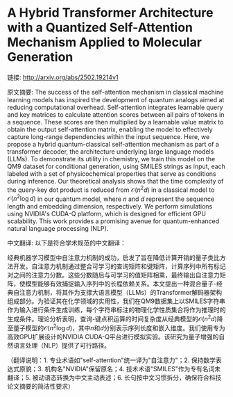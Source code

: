 # A Hybrid Transformer Architecture with a Quantized Self-Attention Mechanism Applied to Molecular Generation

链接: http://arxiv.org/abs/2502.19214v1

原文摘要:
The success of the self-attention mechanism in classical machine learning
models has inspired the development of quantum analogs aimed at reducing
computational overhead. Self-attention integrates learnable query and key
matrices to calculate attention scores between all pairs of tokens in a
sequence. These scores are then multiplied by a learnable value matrix to
obtain the output self-attention matrix, enabling the model to effectively
capture long-range dependencies within the input sequence. Here, we propose a
hybrid quantum-classical self-attention mechanism as part of a transformer
decoder, the architecture underlying large language models (LLMs). To
demonstrate its utility in chemistry, we train this model on the QM9 dataset
for conditional generation, using SMILES strings as input, each labeled with a
set of physicochemical properties that serve as conditions during inference.
Our theoretical analysis shows that the time complexity of the query-key dot
product is reduced from $\mathcal{O}(n^2 d)$ in a classical model to
$\mathcal{O}(n^2\log d)$ in our quantum model, where $n$ and $d$ represent the
sequence length and embedding dimension, respectively. We perform simulations
using NVIDIA's CUDA-Q platform, which is designed for efficient GPU
scalability. This work provides a promising avenue for quantum-enhanced natural
language processing (NLP).

中文翻译:
以下是符合学术规范的中文翻译：

经典机器学习模型中自注意力机制的成功，启发了旨在降低计算开销的量子类比方法开发。自注意力机制通过整合可学习的查询矩阵和键矩阵，计算序列中所有标记对之间的注意力分数。这些分数随后与可学习的值矩阵相乘，最终输出自注意力矩阵，使模型能够有效捕捉输入序列中的长程依赖关系。本文提出一种混合量子-经典自注意力机制，将其作为支撑大语言模型（LLMs）的Transformer解码器架构组成部分。为验证其在化学领域的实用性，我们在QM9数据集上以SMILES字符串作为输入进行条件生成训练，每个字符串标注的物理化学性质集合将作为推理时的生成条件。理论分析表明，查询-键点积运算的时间复杂度从经典模型的$\mathcal{O}(n^2 d)$降至量子模型的$\mathcal{O}(n^2\log d)$，其中$n$和$d$分别表示序列长度和嵌入维度。我们使用专为高效GPU扩展设计的NVIDIA CUDA-Q平台进行模拟实验。该研究为量子增强的自然语言处理（NLP）提供了可行路径。

（翻译说明：1. 专业术语如"self-attention"统一译为"自注意力"；2. 保持数学表达式原貌；3. 机构名"NVIDIA"保留原名；4. 技术术语"SMILES"作为专有名词未翻译；5. 被动语态转换为中文主动表述；6. 长句按中文习惯拆分，确保符合科技论文摘要的简洁性要求）
